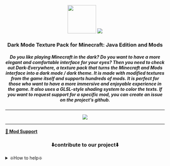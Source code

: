<p align="center"><img height="90" src="https://user-images.githubusercontent.com/18473368/216816541-89b855de-ddfa-49b1-b5b3-e7e0158c3ebb.png">
<img src="https://user-images.githubusercontent.com/18473368/212367558-89a76469-0f80-4a55-8add-9253ccb52355.png"></p>

<div align="center">
  <h3>Dark Mode Texture Pack for Minecraft: Java Edition and Mods</h3>
  <h5><i>Do you like playing Minecraft in the dark? Do you want to have a more elegant and comfortable interface for your eyes? Then you need to check out Dark-Everywhere, a texture pack that turns the Minecraft and Mods interface into a dark mode / dark theme. It is made with modified textures from the game itself and supports hundreds of mods. It is perfect for those who want to have a more immersive and enjoyable experience in the game. It also uses a GLSL-style shading system to color the texts. If you want to request support for a specific mod, you can create an issue on the project’s github.</i></h5>
  
---

<a aria-label="license" href="https://creativecommons.org/licenses/zero/1.0/">
              <img src="https://img.shields.io/endpoint?url=https://dark-variations.vercel.app/api/license"></a>


</div>

---

[**📄 Mod Support**](https://github.com/vindocel/Dark-Everywhere/blob/1.19.4/mod%20support.md)

</details>
<h3 align="center">⬇️contribute to our project⬇️</h3>
<details>
<summary>❇️How to help❇️</summary>
If you want to help, download the photoshop actions. ><a href=https://github.com/vindocel/Dark-Everywhere/releases/tag/Actions>here</a><

fork the <a href=https://github.com/vindocel/Dark-Everywhere/tree/Alpha>Alpha</a> repository and send commit directly to it to be accepted and tested, if you send commit to final version 1.19 it will be rejected instantly

</details>
